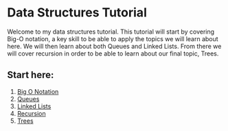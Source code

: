 # Data Structures Tutorial
Welcome to my data structures tutorial. This tutorial will start by
covering Big-O notation, a key skill to be able to apply the topics
we will learn about here. We will then learn about both Queues and Linked
Lists. From there we will cover recursion in order to be able to learn about
our final topic, Trees.

## **Start here:**
1. [Big O Notation](BIGO/big-o.md)
2. [Queues](QUEUE/queue.md)
3. [Linked Lists](LINKEDLIST/llist.md)
4. [Recursion](RECURSION/recursion.md)
5. [Trees](TREES/trees.md)


